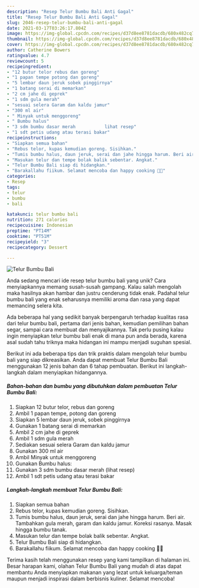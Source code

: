 ```yaml
---
description: "Resep Telur Bumbu Bali Anti Gagal"
title: "Resep Telur Bumbu Bali Anti Gagal"
slug: 2046-resep-telur-bumbu-bali-anti-gagal
date: 2021-03-17T03:26:17.804Z
image: https://img-global.cpcdn.com/recipes/d37d8ee8781dacdb/680x482cq70/telur-bumbu-bali-foto-resep-utama.jpg
thumbnail: https://img-global.cpcdn.com/recipes/d37d8ee8781dacdb/680x482cq70/telur-bumbu-bali-foto-resep-utama.jpg
cover: https://img-global.cpcdn.com/recipes/d37d8ee8781dacdb/680x482cq70/telur-bumbu-bali-foto-resep-utama.jpg
author: Catherine Bowers
ratingvalue: 4.7
reviewcount: 5
recipeingredient:
- "12 butur telor rebus dan goreng"
- "1 papan tempe potong dan goreng"
- "5 lembar daun jeruk sobek pinggirnya"
- "1 batang serai di memarkan"
- "2 cm jahe di geprek"
- "1 sdm gula merah"
- "sesuai selera Garam dan kaldu jamur"
- "300 ml air"
- " Minyak untuk menggoreng"
- " Bumbu halus"
- "3 sdm bumbu dasar merah           lihat resep"
- "1 sdt petis udang atau terasi bakar"
recipeinstructions:
- "Siapkan semua bahan"
- "Rebus telor, kupas kemudian goreng. Sisihkan."
- "Tumis bumbu halus, daun jeruk, serai dan jahe hingga harum. Beri air. Tambahkan gula merah, garam dan kaldu jamur. Koreksi rasanya. Masak hingga bumbu tanak."
- "Masukan telur dan tempe bolak balik sebentar. Angkat."
- "Telur Bumbu Bali siap di hidangkan."
- "Barakallahu fiikum. Selamat mencoba dan happy cooking 🤗😘"
categories:
- Resep
tags:
- telur
- bumbu
- bali

katakunci: telur bumbu bali 
nutrition: 271 calories
recipecuisine: Indonesian
preptime: "PT14M"
cooktime: "PT51M"
recipeyield: "3"
recipecategory: Dessert

---
```



![Telur Bumbu Bali](https://img-global.cpcdn.com/recipes/d37d8ee8781dacdb/680x482cq70/telur-bumbu-bali-foto-resep-utama.jpg)

Anda sedang mencari ide resep telur bumbu bali yang unik? Cara menyiapkannya memang susah-susah gampang. Kalau salah mengolah maka hasilnya akan hambar dan justru cenderung tidak enak. Padahal telur bumbu bali yang enak seharusnya memiliki aroma dan rasa yang dapat memancing selera kita.

Ada beberapa hal yang sedikit banyak berpengaruh terhadap kualitas rasa dari telur bumbu bali, pertama dari jenis bahan, kemudian pemilihan bahan segar, sampai cara membuat dan menyajikannya. Tak perlu pusing kalau ingin menyiapkan telur bumbu bali enak di mana pun anda berada, karena asal sudah tahu triknya maka hidangan ini mampu menjadi suguhan spesial.




Berikut ini ada beberapa tips dan trik praktis dalam mengolah telur bumbu bali yang siap dikreasikan. Anda dapat membuat Telur Bumbu Bali menggunakan 12 jenis bahan dan 6 tahap pembuatan. Berikut ini langkah-langkah dalam menyiapkan hidangannya.

<!--inarticleads1-->

##### Bahan-bahan dan bumbu yang dibutuhkan dalam pembuatan Telur Bumbu Bali:

1. Siapkan 12 butur telor, rebus dan goreng
1. Ambil 1 papan tempe, potong dan goreng
1. Siapkan 5 lembar daun jeruk, sobek pinggirnya
1. Gunakan 1 batang serai di memarkan
1. Ambil 2 cm jahe di geprek
1. Ambil 1 sdm gula merah
1. Sediakan sesuai selera Garam dan kaldu jamur
1. Gunakan 300 ml air
1. Ambil  Minyak untuk menggoreng
1. Gunakan  Bumbu halus:
1. Gunakan 3 sdm bumbu dasar merah           (lihat resep)
1. Ambil 1 sdt petis udang atau terasi bakar




<!--inarticleads2-->

##### Langkah-langkah membuat Telur Bumbu Bali:

1. Siapkan semua bahan
1. Rebus telor, kupas kemudian goreng. Sisihkan.
1. Tumis bumbu halus, daun jeruk, serai dan jahe hingga harum. Beri air. Tambahkan gula merah, garam dan kaldu jamur. Koreksi rasanya. Masak hingga bumbu tanak.
1. Masukan telur dan tempe bolak balik sebentar. Angkat.
1. Telur Bumbu Bali siap di hidangkan.
1. Barakallahu fiikum. Selamat mencoba dan happy cooking 🤗😘




Terima kasih telah menggunakan resep yang kami tampilkan di halaman ini. Besar harapan kami, olahan Telur Bumbu Bali yang mudah di atas dapat membantu Anda menyiapkan makanan yang lezat untuk keluarga/teman maupun menjadi inspirasi dalam berbisnis kuliner. Selamat mencoba!
